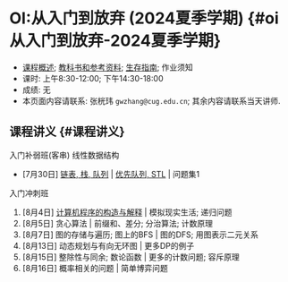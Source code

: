 # OI:从入门到放弃 (2024夏季学期) {#oi从入门到放弃-2024夏季学期}

-   [课程概述](./glos/intro); [教科书和参考资料](./glos/book);
    [生存指南](./glos/survive); 作业须知
-   课时: 上午8:30-12:00; 下午14:30-18:00
-   成绩: 无
-   本页面内容请联系: 张桄玮 `gwzhang@cug.edu.cn`;
    其余内容请联系当天讲师.

## 课程讲义 {#课程讲义}

入门补弱班(客串) 线性数据结构

-   \[7月30日\] [链表, 栈, 队列](./slides/lin-ds.html) \| [优先队列,
    STL](./slides/pqueue-stl.html) \| 问题集1

入门冲刺班

1.  \[8月4日\] [计算机程序的构造与解释](./ch1.md) \| 模拟现实生活;
    递归问题
2.  \[8月5日\] 贪心算法 \| 前缀和、差分; 分治算法; 计数原理
3.  \[8月7日\] 图的存储与遍历; 图上的BFS \| 图的DFS; 用图表示二元关系
4.  \[8月13日\] 动态规划与有向无环图 \| 更多DP的例子
5.  \[8月15日\] 整除性与同余; 数论函数 \| 更多的计数问题; 容斥原理
6.  \[8月16日\] 概率相关的问题 \| 简单博弈问题
